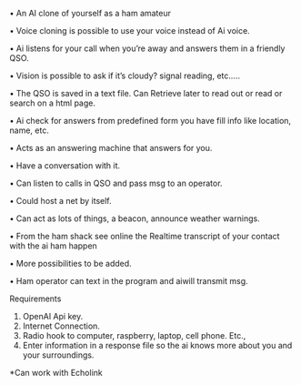 •	An AI clone of yourself as a ham amateur 

•	Voice cloning is possible to use your voice instead of Ai voice.

•	Ai listens for your call when you’re away and answers them in a friendly QSO.

•	Vision is possible to ask if it’s cloudy? signal reading, etc.….

•	The QSO is saved in a text file. Can Retrieve later to read out or read or search on a html page.

•	Ai check for answers from predefined form you have fill info like location, name, etc.

•	Acts as an answering machine that answers for you. 

•	Have a conversation with it. 

•	Can listen to calls in QSO and pass msg to an operator.

•	Could host a net by itself.

•	Can act as lots of things, a beacon, announce weather warnings. 

•	From the ham shack see online the Realtime transcript of your contact with the ai ham happen

•	More possibilities to be added.

•	Ham operator can text in the program and aiwill transmit msg.


Requirements 
1.	OpenAI Api key.
2.	Internet Connection.
3.	Radio hook to computer, raspberry, laptop, cell phone. Etc.,
4.	Enter information in a response file so the ai knows more about you and your surroundings. 

*Can work with Echolink
